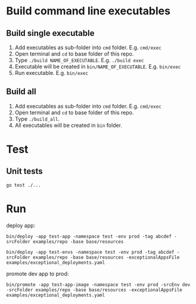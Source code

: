 # Build command line executables

## Build single executable

1. Add executables as sub-folder into `cmd` folder. E.g. `cmd/exec`
2. Open terminal and `cd` to base folder of this repo.
3. Type `./build NAME_OF_EXECUTABLE`. E.g. `./build exec`
4. Executable will be created in `bin/NAME_OF_EXECUTABLE`. E.g. `bin/exec`
5. Run executable. E.g. `bin/exec`

## Build all

1. Add executables as sub-folder into `cmd` folder. E.g. `cmd/exec`
2. Open terminal and `cd` to base folder of this repo.
3. Type `./build_all`.
4. All executables will be created in `bin` folder.

# Test

## Unit tests

```
go test ./...
```

# Run

deploy app:

```
bin/deploy -app test-app -namespace test -env prod -tag abcdef -srcFolder examples/repo -base base/resources

bin/deploy -app test-envs -namespace test -env prod -tag abcdef -srcFolder examples/repo -base base/resources -exceptionalAppsFile examples/exceptional_deployments.yaml
```

promote dev app to prod:

```
bin/promote -app test-app-image -namespace test -env prod -srcEnv dev -srcFolder examples/repo -base base/resources -exceptionalAppsFile examples/exceptional_deployments.yaml
```